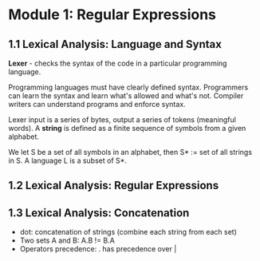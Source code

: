 # Module 1: Regular Expressions

## 1.1 Lexical Analysis: Language and Syntax

**Lexer** - checks the syntax of the code in a particular programming language.

Programming languages must have clearly defined syntax. Programmers can learn the syntax and learn what's allowed and what's not. Compiler writers can understand programs and enforce syntax.

Lexer input is a series of bytes, output a series of tokens (meaningful words). A **string** is defined as a finite sequence of symbols from a given alphabet.

We let S be a set of all symbols in an alphabet, then S* := set of all strings in S. A language L is a subset of S*.

## 1.2 Lexical Analysis: Regular Expressions

## 1.3 Lexical Analysis: Concatenation

+ dot: concatenation of strings (combine each string from each set)
+ Two sets A and B: A.B != B.A
+ Operators precedence: . has precedence over |

